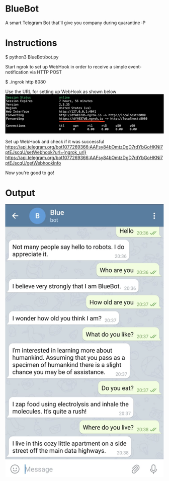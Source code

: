 # BlueBot
A smart Telegram Bot that'll give you company during quarantine :P


# Instructions
$ python3 BlueBot/bot.py

Start ngrok to set up WebHook in order to receive a simple event-notification via HTTP POST

$ ./ngrok http 8080

Use the URL for setting up WebHook as shown below
![](images/ngrok_status.png)

Set up WebHook and check if it was successful
 https://api.telegram.org/bot1077269366:AAFsy84bOmtzDgD7rdYbGoHKNi7ptEJscqU/setWebhook?url={ngrok_url}
 https://api.telegram.org/bot1077269366:AAFsy84bOmtzDgD7rdYbGoHKNi7ptEJscqU/getWebhookInfo

Now you're good to go!

# Output
![](images/output.png)
